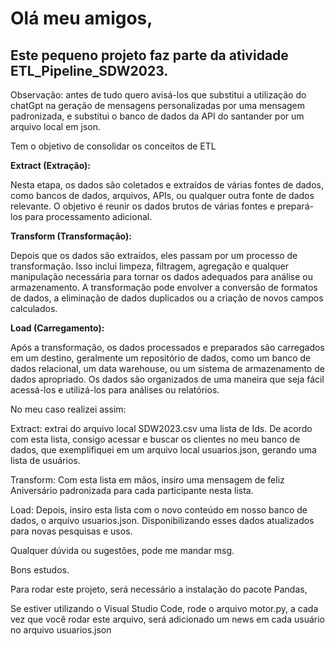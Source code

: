 # Olá meu amigos,

## Este pequeno projeto faz parte da atividade ETL_Pipeline_SDW2023.

Observação: antes de tudo quero avisá-los que substitui a utilização do chatGpt na geração de mensagens personalizadas por uma mensagem padronizada, e substitui o banco de dados da API do santander por um arquivo local em json.

Tem o objetivo de consolidar os conceitos de ETL

**Extract (Extração):**

Nesta etapa, os dados são coletados e extraídos de várias fontes de dados, como bancos de dados, arquivos, APIs, ou qualquer outra fonte de dados relevante. O objetivo é reunir os dados brutos de várias fontes e prepará-los para processamento adicional.

**Transform (Transformação):**

Depois que os dados são extraídos, eles passam por um processo de transformação. Isso inclui limpeza, filtragem, agregação e qualquer manipulação necessária para tornar os dados adequados para análise ou armazenamento. A transformação pode envolver a conversão de formatos de dados, a eliminação de dados duplicados ou a criação de novos campos calculados.

**Load (Carregamento):**
 
Após a transformação, os dados processados e preparados são carregados em um destino, geralmente um repositório de dados, como um banco de dados relacional, um data warehouse, ou um sistema de armazenamento de dados apropriado. Os dados são organizados de uma maneira que seja fácil acessá-los e utilizá-los para análises ou relatórios.


No meu caso realizei assim:

Extract: extrai do arquivo local SDW2023.csv uma lista de Ids.
De acordo com esta lista, consigo acessar e buscar os clientes no meu banco de dados, que exemplifiquei em um arquivo local usuarios.json, gerando uma lista de usuários.

Transform: Com esta lista em mãos, insiro uma mensagem de feliz Aniversário padronizada para cada participante nesta lista.

Load: Depois, insiro esta lista com o novo conteúdo em nosso  banco de dados, o arquivo usuarios.json.
Disponibilizando esses dados atualizados para novas pesquisas e usos.

Qualquer dúvida ou sugestões, pode me mandar msg.

Bons estudos.


Para rodar este projeto, será necessário a instalação do pacote Pandas,

Se estiver utilizando o Visual Studio Code, rode o arquivo motor.py, a cada vez que você rodar este arquivo, será adicionado um news em cada usuário no arquivo usuarios.json


